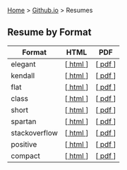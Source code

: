 [Home](https://jeffwindsor.carrd.co/) > [Github.io](https://jeffwindsor.github.io/) > Resumes

## Resume by Format

|Format|HTML|PDF|
|---|---|---|
| elegant | [[ html ](./resume/generated/resume-json-elegant.html)] | [[ pdf ](./resume/generated/resume-json-elegant.pdf)] |
| kendall | [[ html ](./resume/generated/resume-json-kendall.html)] | [[ pdf ](./resume/generated/resume-json-kendall.pdf)] |
| flat | [[ html ](./resume/generated/resume-json-flat.html)] | [[ pdf ](./resume/generated/resume-json-flat.pdf)] |
| class | [[ html ](./resume/generated/resume-json-class.html)] | [[ pdf ](./resume/generated/resume-json-class.pdf)] |
| short | [[ html ](./resume/generated/resume-json-short.html)] | [[ pdf ](./resume/generated/resume-json-short.pdf)] |
| spartan | [[ html ](./resume/generated/resume-json-spartan.html)] | [[ pdf ](./resume/generated/resume-json-spartan.pdf)] |
| stackoverflow | [[ html ](./resume/generated/resume-json-stackoverflow.html)] | [[ pdf ](./resume/generated/resume-json-stackoverflow.pdf)] |
| positive | [[ html ](./resume/generated/resume-fresh-positive.html)] | [[ pdf ](./resume/generated/resume-fresh-positive.pdf)] |
| compact | [[ html ](./resume/generated/resume-fresh-compact.html)] | [[ pdf ](./resume/generated/resume-fresh-compact.pdf)] |
